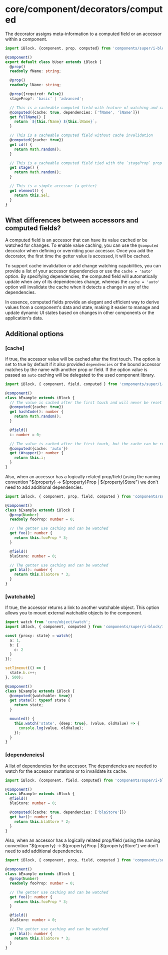 # core/component/decorators/computed

The decorator assigns meta-information to a computed field or an accessor within a component.

```typescript
import iBlock, {component, prop, computed} from 'components/super/i-block/i-block';

@component()
export default class bUser extends iBlock {
  @prop()
  readonly fName: string;

  @prop()
  readonly lName: string;

  @prop({required: false})
  stageProp?: 'basic' | 'advanced';

  // This is a cacheable computed field with feature of watching and cache invalidation
  @computed({cache: true, dependencies: ['fName', 'lName']})
  get fullName() {
    return `${this.fName} ${this.lName}`;
  }

  // This is a cacheable computed field without cache invalidation
  @computed({cache: true})
  get id() {
    return Math.random();
  }

  // This is a cacheable computed field tied with the `stageProp` prop
  get stage() {
    return Math.random();
  }

  // This is a simple accessor (a getter)
  get element() {
    return this.$el;
  }
}
```

## What differences between accessors and computed fields?

A computed field is an accessor that can have its value cached or be watched for changes.
To enable value caching, you can use the `@computed` decorator when defining or overriding your accessor.
Once you add the decorator, the first time the getter value is accessed, it will be cached.

To support cache invalidation or add change watching capabilities,
you can provide a list of your accessor dependencies or use the `cache = 'auto'` option.
By specifying dependencies, the computed field will automatically update when any of its dependencies change,
whereas the `cache = 'auto'` option will invalidate the cache when it detects a change in any of the dependencies.

In essence, computed fields provide an elegant and efficient way to derive values from a component's data and state,
making it easier to manage and update dynamic UI states based on changes in other components or the application's data.

## Additional options

### [cache]

If true, the accessor value will be cached after the first touch.
The option is set to true by default if it also provided `dependencies` or the bound accessor matches
by the name with another prop or field.
If the option value is passed as `auto` caching will be delegated to the used component library.

```typescript
import iBlock, { component, field, computed } from 'components/super/i-block/i-block';

@component()
class bExample extends iBlock {
  // The value is cached after the first touch and will never be reset
  @computed({cache: true})
  get hashCode(): number {
    return Math.random();
  }

  @field()
  i: number = 0;

  // The value is cached after the first touch, but the cache can be reset if the fields used internally change
  @computed({cache: 'auto'})
  get iWrapper(): number {
    return this.i;
  }
}
```

Also, when an accessor has a logically related prop/field
(using the naming convention "${property} -> ${property}Prop | ${property}Store") we don't need to add additional dependencies.

```typescript
import iBlock, { component, prop, field, computed } from 'components/super/i-block/i-block';

@component()
class bExample extends iBlock {
  @prop(Number)
  readonly fooProp: number = 0;

  // The getter use caching and can be watched
  get foo(): number {
    return this.fooProp * 3;
  }

  @field()
  blaStore: number = 0;

  // The getter use caching and can be watched
  get bla(): number {
    return this.blaStore * 3;
  }
}
```

### [watchable]

If true, the accessor returns a link to another watchable object.
This option allows you to mount external watchable objects to the component.

```typescript
import watch from 'core/object/watch';
import iBlock, { component, computed } from 'components/super/i-block/i-block';

const {proxy: state} = watch({
  a: 1,
  b: {
    c: 2
  }
});

setTimeout(() => {
  state.b.c++;
}, 500);

@component()
class bExample extends iBlock {
  @computed({watchable: true})
  get state(): typeof state {
    return state;
  }

  mounted() {
    this.watch('state', {deep: true}, (value, oldValue) => {
      console.log(value, oldValue);
    });
  }
}
```

### [dependencies]

A list of dependencies for the accessor.
The dependencies are needed to watch for the accessor mutations or to invalidate its cache.

```typescript
import iBlock, {component, field, computed} from 'components/super/i-block/i-block';

@component()
class bExample extends iBlock {
  @field()
  blaStore: number = 0;

  @computed({cache: true, dependencies: ['blaStore']})
  get bar(): number {
    return this.blaStore * 2;
  }
}
```

Also, when an accessor has a logically related prop/field
(using the naming convention "${property} -> ${property}Prop | ${property}Store") we don't need to add additional dependencies.

```typescript
import iBlock, { component, prop, field, computed } from 'components/super/i-block/i-block';

@component()
class bExample extends iBlock {
  @prop(Number)
  readonly fooProp: number = 0;

  // The getter use caching and can be watched
  get foo(): number {
    return this.fooProp * 3;
  }

  @field()
  blaStore: number = 0;

  // The getter use caching and can be watched
  get bla(): number {
    return this.blaStore * 3;
  }
}
```
